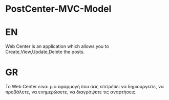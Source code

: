 # PostCenter-MVC-Model
# EN
Web Center is an application which allows you to Create,View,Update,Delete the posts.
# GR
Το Web Center είναι μια εφαρμογή που σας επιτρέπει να δημιουργείτε, να προβάλετε, να ενημερώσετε, να διαγράψετε τις αναρτήσεις.

